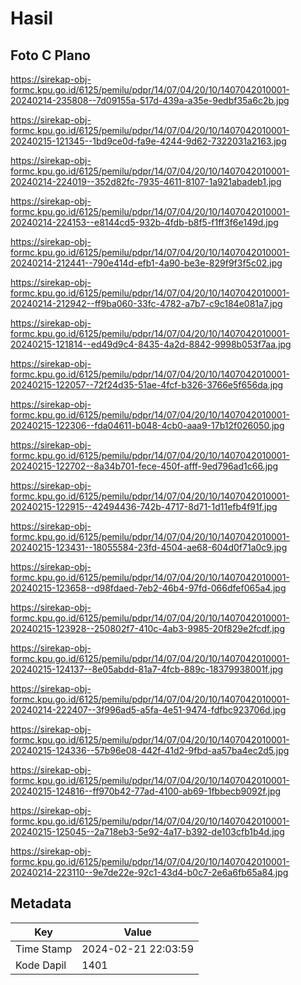 # Hasil

## Foto C Plano

https://sirekap-obj-formc.kpu.go.id/6125/pemilu/pdpr/14/07/04/20/10/1407042010001-20240214-235808--7d09155a-517d-439a-a35e-9edbf35a6c2b.jpg

https://sirekap-obj-formc.kpu.go.id/6125/pemilu/pdpr/14/07/04/20/10/1407042010001-20240215-121345--1bd9ce0d-fa9e-4244-9d62-7322031a2163.jpg

https://sirekap-obj-formc.kpu.go.id/6125/pemilu/pdpr/14/07/04/20/10/1407042010001-20240214-224019--352d82fc-7935-4611-8107-1a921abadeb1.jpg

https://sirekap-obj-formc.kpu.go.id/6125/pemilu/pdpr/14/07/04/20/10/1407042010001-20240214-224153--e8144cd5-932b-4fdb-b8f5-f1ff3f6e149d.jpg

https://sirekap-obj-formc.kpu.go.id/6125/pemilu/pdpr/14/07/04/20/10/1407042010001-20240214-212441--790e414d-efb1-4a90-be3e-829f9f3f5c02.jpg

https://sirekap-obj-formc.kpu.go.id/6125/pemilu/pdpr/14/07/04/20/10/1407042010001-20240214-212942--ff9ba060-33fc-4782-a7b7-c9c184e081a7.jpg

https://sirekap-obj-formc.kpu.go.id/6125/pemilu/pdpr/14/07/04/20/10/1407042010001-20240215-121814--ed49d9c4-8435-4a2d-8842-9998b053f7aa.jpg

https://sirekap-obj-formc.kpu.go.id/6125/pemilu/pdpr/14/07/04/20/10/1407042010001-20240215-122057--72f24d35-51ae-4fcf-b326-3766e5f656da.jpg

https://sirekap-obj-formc.kpu.go.id/6125/pemilu/pdpr/14/07/04/20/10/1407042010001-20240215-122306--fda04611-b048-4cb0-aaa9-17b12f026050.jpg

https://sirekap-obj-formc.kpu.go.id/6125/pemilu/pdpr/14/07/04/20/10/1407042010001-20240215-122702--8a34b701-fece-450f-afff-9ed796ad1c66.jpg

https://sirekap-obj-formc.kpu.go.id/6125/pemilu/pdpr/14/07/04/20/10/1407042010001-20240215-122915--42494436-742b-4717-8d71-1d11efb4f91f.jpg

https://sirekap-obj-formc.kpu.go.id/6125/pemilu/pdpr/14/07/04/20/10/1407042010001-20240215-123431--18055584-23fd-4504-ae68-604d0f71a0c9.jpg

https://sirekap-obj-formc.kpu.go.id/6125/pemilu/pdpr/14/07/04/20/10/1407042010001-20240215-123658--d98fdaed-7eb2-46b4-97fd-066dfef065a4.jpg

https://sirekap-obj-formc.kpu.go.id/6125/pemilu/pdpr/14/07/04/20/10/1407042010001-20240215-123928--250802f7-410c-4ab3-9985-20f829e2fcdf.jpg

https://sirekap-obj-formc.kpu.go.id/6125/pemilu/pdpr/14/07/04/20/10/1407042010001-20240215-124137--8e05abdd-81a7-4fcb-889c-18379938001f.jpg

https://sirekap-obj-formc.kpu.go.id/6125/pemilu/pdpr/14/07/04/20/10/1407042010001-20240214-222407--3f996ad5-a5fa-4e51-9474-fdfbc923706d.jpg

https://sirekap-obj-formc.kpu.go.id/6125/pemilu/pdpr/14/07/04/20/10/1407042010001-20240215-124336--57b96e08-442f-41d2-9fbd-aa57ba4ec2d5.jpg

https://sirekap-obj-formc.kpu.go.id/6125/pemilu/pdpr/14/07/04/20/10/1407042010001-20240215-124816--ff970b42-77ad-4100-ab69-1fbbecb9092f.jpg

https://sirekap-obj-formc.kpu.go.id/6125/pemilu/pdpr/14/07/04/20/10/1407042010001-20240215-125045--2a718eb3-5e92-4a17-b392-de103cfb1b4d.jpg

https://sirekap-obj-formc.kpu.go.id/6125/pemilu/pdpr/14/07/04/20/10/1407042010001-20240214-223110--9e7de22e-92c1-43d4-b0c7-2e6a6fb65a84.jpg


## Metadata

| Key        | Value               |
| ---------- | ------------------- |
| Time Stamp | 2024-02-21 22:03:59 |
| Kode Dapil | 1401                |



